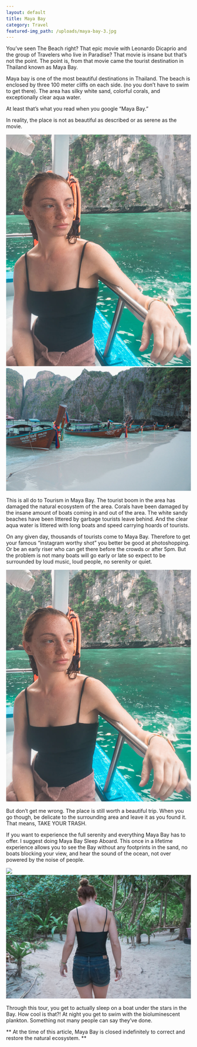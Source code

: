 ```yaml
---
layout: default
title: Maya Bay
category: Travel
featured-img_path: /uploads/maya-bay-3.jpg
---
```


You’ve seen The Beach right? That epic movie with Leonardo Dicaprio and the group of Travelers who live in Paradise? That movie is insane but that’s not the point. The point is, from that movie came the tourist destination in Thailand known as Maya Bay.&nbsp;

Maya bay is one of the most beautiful destinations in Thailand. The beach is enclosed by three 100 meter cliffs on each side. (no you don’t have to swim to get there). The area has silky white sand, colorful corals, and exceptionally clear aqua water.

At least that’s what you read when you google “Maya Bay.”

In reality, the place is not as beautiful as described or as serene as the movie.

![](/uploads/maya-bay-2.jpg)![](/uploads/maya-bay-5.jpg)

This is all do to Tourism in Maya Bay. The tourist boom in the area has damaged the natural ecosystem of the area. Corals have been damaged by the insane amount of boats coming in and out of the area. The white sandy beaches have been littered by garbage tourists leave behind. And the clear aqua water is littered with long boats and speed carrying hoards of tourists.&nbsp;

On any given day, thousands of tourists come to Maya Bay. Therefore to get your famous “instagram worthy shot” you better be good at photoshopping. Or be an early riser who can get there before the crowds or after 5pm. But the problem is not many boats will go early or late so expect to be surrounded by loud music, loud people, no serenity or quiet.

![](/uploads/maya-bay-2.jpg)

But don’t get me wrong. The place is still worth a beautiful trip. When you go though, be delicate to the surrounding area and leave it as you found it. That means, TAKE YOUR TRASH.&nbsp;

If you want to experience the full serenity and everything Maya Bay has to offer. I suggest doing Maya Bay Sleep Aboard. This once in a lifetime experience allows you to see the Bay without any footprints in the sand, no boats blocking your view, and hear the sound of the ocean, not over powered by the noise of people.&nbsp;

![](/uploads/thailand-2017-2018-2088.jpg)![](/uploads/maya-bay-8.jpg)

Through this tour, you get to actually sleep on a boat under the stars in the Bay. How cool is that?\! At night you get to swim with the bioluminescent plankton. Something not many people can say they’ve done.&nbsp;

\*\* At the time of this article, Maya Bay is closed indefinitely to correct and restore the natural ecosystem. \*\*&nbsp;
